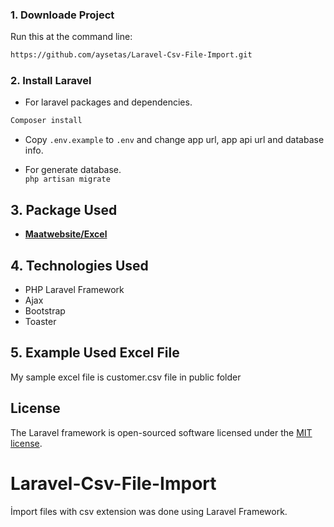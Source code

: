 ### 1. Downloade Project
Run this at the command line:
```bash
https://github.com/aysetas/Laravel-Csv-File-Import.git
```
### 2. Install Laravel
- For laravel packages and dependencies.
```bash
Composer install
```
- Copy `.env.example` to `.env` and change app url, app api url and database info.

- For generate database. <br>
`php artisan migrate `

## 3. Package Used

- **[Maatwebsite/Excel ](https://docs.laravel-excel.com/3.1/getting-started/installation.html)**

## 4. Technologies Used

- PHP Laravel Framework
- Ajax
- Bootstrap
- Toaster

## 5. Example Used Excel File
My sample excel file is customer.csv file in public folder
## License

The Laravel framework is open-sourced software licensed under the [MIT license](https://opensource.org/licenses/MIT).
# Laravel-Csv-File-Import
İmport files with csv extension was done using Laravel Framework.
